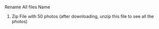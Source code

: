 Rename All files Name

1) Zip File with 50 photos
    (after downloading, unzip this file to see all the photos)
